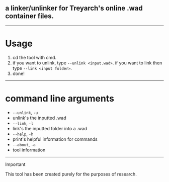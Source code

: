 <h2 align="left">a linker/unlinker for Treyarch's online .wad container files.</h1>

___

# Usage
1) cd the tool with cmd.
2) if you want to unlink, type `--unlink <input.wad>`. if you want to link then type `--link <input folder>`.
3) done!

---

# command line arguments
- ```--unlink```, ```-u```
- unlink's the inputted .wad
- ```--link```, ```-l```
- link's the inputted folder into a .wad
- ```--help```, ```-h```
- print's helpful information for commands
- ```--about```, ```-a```
- tool information

---

> [!IMPORTANT]
> This tool has been created purely for the purposes of research.
> 

